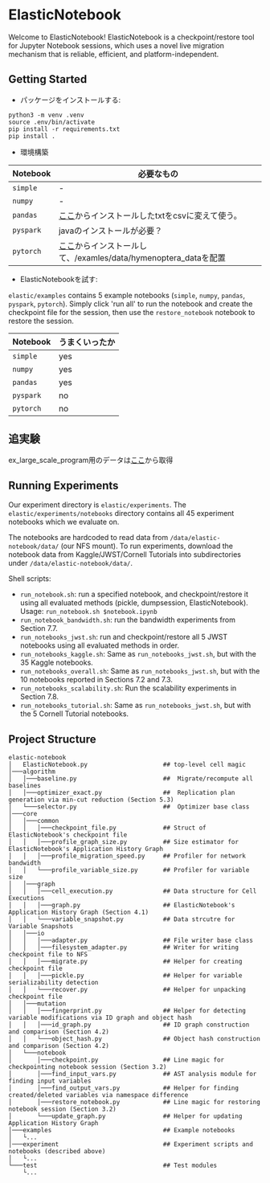 # ElasticNotebook

Welcome to ElasticNotebook! ElasticNotebook is a checkpoint/restore tool for Jupyter Notebook sessions, which uses a 
novel live migration mechanism that is reliable, efficient, and platform-independent.

## Getting Started

- パッケージをインストールする:
```
python3 -m venv .venv
source .env/bin/activate
pip install -r requirements.txt
pip install .
```

- 環境構築

| Notebook | 必要なもの |
| --- | --- |
| `simple` | - |
| `numpy` | - |
| `pandas` | [ここ](https://www.retrosheet.org/gamelogs/index.html)からインストールしたtxtをcsvに変えて使う。 |
| `pyspark` | javaのインストールが必要？ |
| `pytorch` | [ここ](https://www.kaggle.com/datasets/ajayrana/hymenoptera-data)からインストールして、/examles/data/hymenoptera_dataを配置 |

- ElasticNotebookを試す:

`elastic/examples` contains 5 example notebooks (`simple`, `numpy`, `pandas`, `pyspark`, `pytorch`). Simply click 'run
all' to run the notebook and create the checkpoint file for the session, then use the `restore_notebook` notebook to
restore the session.

| Notebook | うまくいったか |
| --- | --- |
| `simple` | yes |
| `numpy` | yes |
| `pandas` | yes |
| `pyspark` | no |
| `pytorch` | no |

## 追実験

ex_large_scale_program用のデータは[ここ](https://www.kaggle.com/code/alexisbcook/titanic-tutorial/input)から取得

## Running Experiments

Our experiment directory is `elastic/experiments`. The `elastic/experiments/notebooks` directory contains all 45
experiment notebooks which we evaluate on. 

The notebooks are hardcoded to read data from `/data/elastic-notebook/data/` (our NFS mount). To run experiments, download
the notebook data from Kaggle/JWST/Cornell Tutorials into subdirectories under `/data/elastic-notebook/data/`.

Shell scripts:
 - `run_notebook.sh`: run a specified notebook, and checkpoint/restore it using all evaluated methods (pickle, dumpsession, ElasticNotebook). Usage: `run_notebook.sh $notebook.ipynb`
 - `run_notebook_bandwidth.sh`: run the bandwidth experiments from Section 7.7.
 - `run_notebooks_jwst.sh`: run and checkpoint/restore all 5 JWST notebooks using all evaluated methods in order.
 - `run_notebooks_kaggle.sh`: Same as `run_notebooks_jwst.sh`, but with the 35 Kaggle notebooks.
 - `run_notebooks_overall.sh`: Same as `run_notebooks_jwst.sh`, but with the 10 notebooks reported in Sections 7.2 and 7.3.
 - `run_notebooks_scalability.sh`: Run the scalability experiments in Section 7.8.
 - `run_notebooks_tutorial.sh`: Same as `run_notebooks_jwst.sh`, but with the 5 Cornell Tutorial notebooks.

## Project Structure

```
elastic-notebook
│   ElasticNotebook.py                     ## top-level cell magic
│───algorithm
│   │───baseline.py                        ##  Migrate/recompute all baselines
│   │───optimizer_exact.py                 ##  Replication plan generation via min-cut reduction (Section 5.3)
│   └───selector.py                        ##  Optimizer base class
│───core
│   │───common
│   │   │───checkpoint_file.py             ## Struct of ElasticNotebook's checkpoint file
│   │   │───profile_graph_size.py          ## Size estimator for ElasticNotebook's Application History Graph
│   │   │───profile_migration_speed.py     ## Profiler for network bandwidth
│   │   └───profile_variable_size.py       ## Profiler for variable size
│   │───graph
│   │   │───cell_execution.py              ## Data structure for Cell Executions
│   │   │───graph.py                       ## ElasticNotebook's Application History Graph (Section 4.1)
│   │   └───variable_snapshot.py           ## Data strcutre for Variable Snapshots
│   │───io
│   │   │───adapter.py                     ## File writer base class
│   │   │───filesystem_adapter.py          ## Writer for writing checkpoint file to NFS
│   │   │───migrate.py                     ## Helper for creating checkpoint file
│   │   │───pickle.py                      ## Helper for variable serializability detection
│   │   └───recover.py                     ## Helper for unpacking checkpoint file
│   │───mutation
│   │   │───fingerprint.py                 ## Helper for detecting variable modifications via ID graph and object hash
│   │   │───id_graph.py                    ## ID graph construction and comparison (Section 4.2)
│   │   └───object_hash.py                 ## Object hash construction and comparison (Section 4.2)
│   └───notebook
│       │───checkpoint.py                  ## Line magic for checkpointing notebook session (Section 3.2)
│       │───find_input_vars.py             ## AST analysis module for finding input variables
│       │───find_output_vars.py            ## Helper for finding created/deleted variables via namespace difference
│       │───restore_notebook.py            ## Line magic for restoring notebook session (Section 3.2)
│       └───update_graph.py                ## Helper for updating Application History Graph
│───examples                               ## Example notebooks
│   └...
│───experiment                             ## Experiment scripts and notebooks (described above)
│   └...
└───test                                   ## Test modules
    └...
```
